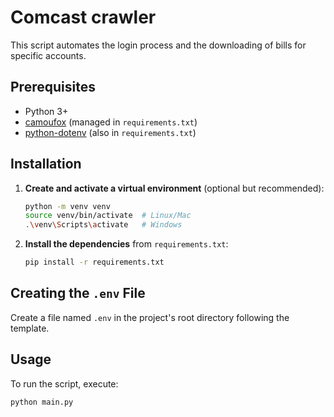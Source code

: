 # Comcast crawler

This script automates the login process and the downloading of bills for specific accounts.

## Prerequisites

- Python 3+
- [camoufox](https://pypi.org/project/camoufox/) (managed in `requirements.txt`)
- [python-dotenv](https://pypi.org/project/python-dotenv/) (also in `requirements.txt`)

## Installation

1. **Create and activate a virtual environment** (optional but recommended):
    ```bash
    python -m venv venv
    source venv/bin/activate  # Linux/Mac
    .\venv\Scripts\activate   # Windows
    ```

2. **Install the dependencies** from `requirements.txt`:
    ```bash
    pip install -r requirements.txt
    ```

## Creating the `.env` File

Create a file named `.env` in the project's root directory following the template.

## Usage

To run the script, execute:

```bash
python main.py
